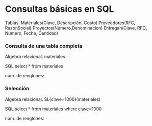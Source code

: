 # Consultas básicas en SQL

Tablas:
Materiales(Clave, Descripción, Costo)
Proveedores(RFC, RazonSocial)
Proyectos(Numero,Denominacion)
Entregan(Clave, RFC, Numero, Fecha, Cantidad) 

### Consulta de una tabla completa
Algebra relacional.
materiales

SQL
select * from materiales 

num. de renglones: 

### Selección
Algebra relacional.
SL{clave=1000}(materiales)

SQL
select * from materiales
where clave=1000 

num. de renglones:
